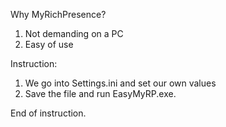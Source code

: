 Why MyRichPresence?

1. Not demanding on a PC
2. Easy of use

Instruction:
1. We go into Settings.ini and set our own values
2. Save the file and run EasyMyRP.exe.

End of instruction.
